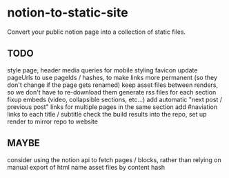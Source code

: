 # notion-to-static-site
Convert your public notion page into a collection of static files.

## TODO
style page, header
media queries for mobile styling
favicon
update pageUrls to use pageIds / hashes, to make links more permanent (so they don't change if the page gets renamed)
keep asset files between renders, so we don't have to re-download them
generate rss files for each section
fixup embeds (video, collapsible sections, etc...)
add automatic "next post / previous post" links for multiple pages in the same section
add #naviation links to each title / subtitle
check the build results into the repo, set up render to mirror repo to website

## MAYBE
consider using the notion api to fetch pages / blocks, rather than relying on manual export of html
name asset files by content hash
